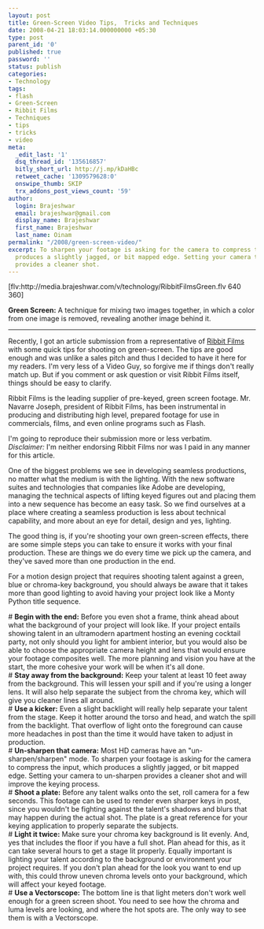```yaml
---
layout: post
title: Green-Screen Video Tips,  Tricks and Techniques
date: 2008-04-21 18:03:14.000000000 +05:30
type: post
parent_id: '0'
published: true
password: ''
status: publish
categories:
- Technology
tags:
- flash
- Green-Screen
- Ribbit Films
- Techniques
- tips
- tricks
- video
meta:
  _edit_last: '1'
  dsq_thread_id: '135616857'
  bitly_short_url: http://j.mp/kDaHBc
  retweet_cache: '1309579628:0'
  onswipe_thumb: SKIP
  trx_addons_post_views_count: '59'
author:
  login: Brajeshwar
  email: brajeshwar@gmail.com
  display_name: Brajeshwar
  first_name: Brajeshwar
  last_name: Oinam
permalink: "/2008/green-screen-video/"
excerpt: To sharpen your footage is asking for the camera to compress the input, which
  produces a slightly jagged, or bit mapped edge. Setting your camera to un-sharpen
  provides a cleaner shot.
---
```

<p>[flv:http://media.brajeshwar.com/v/technology/RibbitFilmsGreen.flv 640 360]</p>
<p><strong>Green Screen:</strong> A technique for mixing two images together, in which a color from one image is removed, revealing another image behind it.<br />
<hr />

<p>Recently, I got an article submission from a representative of <a href="http://www.ribbitfilms.com/">Ribbit Films</a> with some quick tips for shooting on green-screen. The tips are good enough and was unlike a sales pitch and thus I decided to have it here for my readers. I'm very less of a Video Guy, so forgive me if things don't really match up. But if you comment or ask question or visit Ribbit Films itself, things should be easy to clarify.</p>
<p>Ribbit Films is the leading supplier of pre-keyed, green screen footage. Mr. Navarre Joseph, president of Ribbit Films, has been instrumental in producing and distributing high level, prepared footage for use in commercials, films, and even online programs such as Flash.</p>
<p>I'm going to reproduce their submission more or less verbatim.<br />
<em>Disclaimer:</em> I'm neither endorsing Ribbit Films nor was I paid in any manner for this article.</p>
<p></p>
<p>One of the biggest problems we see in developing seamless productions, no matter what the medium is with the lighting. With the new software suites and technologies that companies like Adobe are developing, managing the technical aspects of lifting keyed figures out and placing them into a new sequence has become an easy task. So we find ourselves at a place where creating a seamless production is less about technical capability, and more about an eye for detail, design and yes, lighting. </p>
<p>The good thing is, if you're shooting your own green-screen effects, there are some simple steps you can take to ensure it works with your final production. These are things we do every time we pick up the camera, and they've saved more than one production in the end.</p>
<p>For a motion design project that requires shooting talent against a green, blue or chroma-key background, you should always be aware that it takes more than good lighting to avoid having your project look like a Monty Python title sequence.</p>
<p># <strong>Begin with the end:</strong> Before you even shot a frame, think ahead about what the background of your project will look like. If your project entails showing talent in an ultramodern apartment hosting an evening cocktail party, not only should you light for ambient interior, but you would also be able to choose the appropriate camera height and lens that would ensure your footage composites well. The more planning and vision you have at the start, the more cohesive your work will be when it's all done.<br />
# <strong>Stay away from the background:</strong> Keep your talent at least 10 feet away from the background. This will lessen your spill and if you're using a longer lens. It will also help separate the subject from the chroma key, which will give you cleaner lines all around.<br />
# <strong>Use a kicker:</strong> Even a slight backlight will really help separate your talent from the stage. Keep it hotter around the torso and head, and watch the spill from the backlight. That overflow of light onto the foreground can cause more headaches in post than the time it would have taken to adjust in production.<br />
# <strong>Un-sharpen that camera:</strong> Most HD cameras have an "un-sharpen/sharpen" mode. To sharpen your footage is asking for the camera to compress the input, which produces a slightly jagged, or bit mapped edge. Setting your camera to un-sharpen provides a cleaner shot and will improve the keying process.<br />
# <strong>Shoot a plate:</strong> Before any talent walks onto the set, roll camera for a few seconds. This footage can be used to render even sharper keys in post, since you wouldn't be fighting against the talent's shadows and blurs that may happen during the actual shot. The plate is a great reference for your keying application to properly separate the subjects.<br />
# <strong>Light it twice:</strong> Make sure your chroma key background is lit evenly. And, yes that includes the floor if you have a full shot. Plan ahead for this, as it can take several hours to get a stage lit properly. Equally important is lighting your talent according to the background or environment your project requires. If you don't plan ahead for the look you want to end up with, this could throw uneven chroma levels onto your background, which will affect your keyed footage.<br />
# <strong>Use a Vectorscope:</strong> The bottom line is that light meters don't work well enough for a green screen shoot. You need to see how the chroma and luma levels are looking, and where the hot spots are. The only way to see them is with a Vectorscope.</p>
